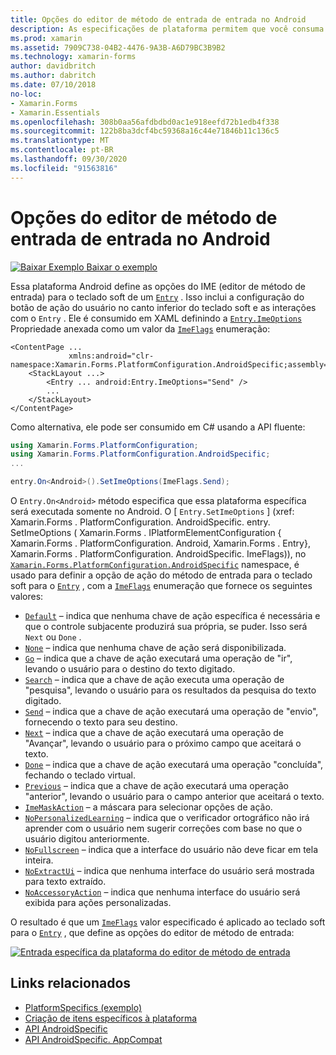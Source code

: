 ```yaml
---
title: Opções do editor de método de entrada de entrada no Android
description: As especificações de plataforma permitem que você consuma a funcionalidade que só está disponível em uma plataforma específica, sem implementar renderizadores ou efeitos personalizados. Este artigo explica como consumir a plataforma Android específica que define as opções do editor de método de entrada para o teclado virtual para uma entrada.
ms.prod: xamarin
ms.assetid: 7909C738-04B2-4476-9A3B-A6D79BC3B9B2
ms.technology: xamarin-forms
author: davidbritch
ms.author: dabritch
ms.date: 07/10/2018
no-loc:
- Xamarin.Forms
- Xamarin.Essentials
ms.openlocfilehash: 308b0aa56afdbdbd0ac1e918eefd72b1edb4f338
ms.sourcegitcommit: 122b8ba3dcf4bc59368a16c44e71846b11c136c5
ms.translationtype: MT
ms.contentlocale: pt-BR
ms.lasthandoff: 09/30/2020
ms.locfileid: "91563816"
---
```

# <a name="entry-input-method-editor-options-on-android"></a>Opções do editor de método de entrada de entrada no Android

[![Baixar Exemplo](~/media/shared/download.png) Baixar o exemplo](https://docs.microsoft.com/samples/xamarin/xamarin-forms-samples/userinterface-platformspecifics)

Essa plataforma Android define as opções do IME (editor de método de entrada) para o teclado soft de um [`Entry`](xref:Xamarin.Forms.Entry) . Isso inclui a configuração do botão de ação do usuário no canto inferior do teclado soft e as interações com o `Entry` . Ele é consumido em XAML definindo a [`Entry.ImeOptions`](xref:Xamarin.Forms.PlatformConfiguration.AndroidSpecific.Entry.ImeOptionsProperty) Propriedade anexada como um valor da [`ImeFlags`](xref:Xamarin.Forms.PlatformConfiguration.AndroidSpecific.ImeFlags) enumeração:

```xaml
<ContentPage ...
             xmlns:android="clr-namespace:Xamarin.Forms.PlatformConfiguration.AndroidSpecific;assembly=Xamarin.Forms.Core">
    <StackLayout ...>
        <Entry ... android:Entry.ImeOptions="Send" />
        ...
    </StackLayout>
</ContentPage>
```

Como alternativa, ele pode ser consumido em C# usando a API fluente:

```csharp
using Xamarin.Forms.PlatformConfiguration;
using Xamarin.Forms.PlatformConfiguration.AndroidSpecific;
...

entry.On<Android>().SetImeOptions(ImeFlags.Send);
```

O `Entry.On<Android>` método especifica que essa plataforma específica será executada somente no Android. O [ `Entry.SetImeOptions` ] (xref: Xamarin.Forms . PlatformConfiguration. AndroidSpecific. entry. SetImeOptions ( Xamarin.Forms . IPlatformElementConfiguration { Xamarin.Forms . PlatformConfiguration. Android, Xamarin.Forms . Entry}, Xamarin.Forms . PlatformConfiguration. AndroidSpecific. ImeFlags)), no [`Xamarin.Forms.PlatformConfiguration.AndroidSpecific`](xref:Xamarin.Forms.PlatformConfiguration.AndroidSpecific) namespace, é usado para definir a opção de ação do método de entrada para o teclado soft para o [`Entry`](xref:Xamarin.Forms.Entry) , com a [`ImeFlags`](xref:Xamarin.Forms.PlatformConfiguration.AndroidSpecific.ImeFlags) enumeração que fornece os seguintes valores:

- [`Default`](xref:Xamarin.Forms.PlatformConfiguration.AndroidSpecific.ImeFlags.Default) – indica que nenhuma chave de ação específica é necessária e que o controle subjacente produzirá sua própria, se puder. Isso será `Next` ou `Done` .
- [`None`](xref:Xamarin.Forms.PlatformConfiguration.AndroidSpecific.ImeFlags.None) – indica que nenhuma chave de ação será disponibilizada.
- [`Go`](xref:Xamarin.Forms.PlatformConfiguration.AndroidSpecific.ImeFlags.Go) – indica que a chave de ação executará uma operação de "ir", levando o usuário para o destino do texto digitado.
- [`Search`](xref:Xamarin.Forms.PlatformConfiguration.AndroidSpecific.ImeFlags.Search) – indica que a chave de ação executa uma operação de "pesquisa", levando o usuário para os resultados da pesquisa do texto digitado.
- [`Send`](xref:Xamarin.Forms.PlatformConfiguration.AndroidSpecific.ImeFlags.Send) – indica que a chave de ação executará uma operação de "envio", fornecendo o texto para seu destino.
- [`Next`](xref:Xamarin.Forms.PlatformConfiguration.AndroidSpecific.ImeFlags.Next) – indica que a chave de ação executará uma operação de "Avançar", levando o usuário para o próximo campo que aceitará o texto.
- [`Done`](xref:Xamarin.Forms.PlatformConfiguration.AndroidSpecific.ImeFlags.Done) – indica que a chave de ação executará uma operação "concluída", fechando o teclado virtual.
- [`Previous`](xref:Xamarin.Forms.PlatformConfiguration.AndroidSpecific.ImeFlags.Previous) – indica que a chave de ação executará uma operação "anterior", levando o usuário para o campo anterior que aceitará o texto.
- [`ImeMaskAction`](xref:Xamarin.Forms.PlatformConfiguration.AndroidSpecific.ImeFlags.ImeMaskAction) – a máscara para selecionar opções de ação.
- [`NoPersonalizedLearning`](xref:Xamarin.Forms.PlatformConfiguration.AndroidSpecific.ImeFlags.NoPersonalizedLearning) – indica que o verificador ortográfico não irá aprender com o usuário nem sugerir correções com base no que o usuário digitou anteriormente.
- [`NoFullscreen`](xref:Xamarin.Forms.PlatformConfiguration.AndroidSpecific.ImeFlags.NoFullscreen) – indica que a interface do usuário não deve ficar em tela inteira.
- [`NoExtractUi`](xref:Xamarin.Forms.PlatformConfiguration.AndroidSpecific.ImeFlags.NoExtractUi) – indica que nenhuma interface do usuário será mostrada para texto extraído.
- [`NoAccessoryAction`](xref:Xamarin.Forms.PlatformConfiguration.AndroidSpecific.ImeFlags.NoAccessoryAction) – indica que nenhuma interface do usuário será exibida para ações personalizadas.

O resultado é que um [`ImeFlags`](xref:Xamarin.Forms.PlatformConfiguration.AndroidSpecific.ImeFlags) valor especificado é aplicado ao teclado soft para o [`Entry`](xref:Xamarin.Forms.Entry) , que define as opções do editor de método de entrada:

[![Entrada específica da plataforma do editor de método de entrada](entry-ime-options-images/entry-imeoptions.png "Entrada específica da plataforma do editor de método de entrada")](entry-ime-options-images/entry-imeoptions-large.png#lightbox "Entrada específica da plataforma do editor de método de entrada")

## <a name="related-links"></a>Links relacionados

- [PlatformSpecifics (exemplo)](/samples/xamarin/xamarin-forms-samples/userinterface-platformspecifics)
- [Criação de itens específicos à plataforma](~/xamarin-forms/platform/platform-specifics/index.md#creating-platform-specifics)
- [API AndroidSpecific](xref:Xamarin.Forms.PlatformConfiguration.AndroidSpecific)
- [API AndroidSpecific. AppCompat](xref:Xamarin.Forms.PlatformConfiguration.AndroidSpecific.AppCompat)